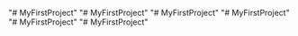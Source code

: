 "# MyFirstProject" 
"# MyFirstProject" 
"# MyFirstProject" 
"# MyFirstProject" 
"# MyFirstProject" 
"# MyFirstProject" 
